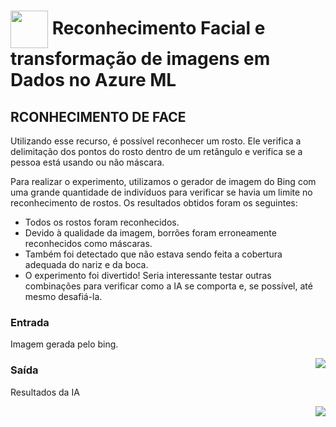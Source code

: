 <h1>
    <a href="https://www.dio.me/">
     <img align="center" width="60px" src="https://hermes.dio.me/lab_projects/badges/f38a62b8-2880-4fd2-82ff-ba263ce97cdb.png"></a>
    <span>Reconhecimento Facial e transformação de imagens em Dados no Azure ML</span>
</h1>

## RCONHECIMENTO DE FACE

Utilizando esse recurso, é possível reconhecer um rosto. Ele verifica a delimitação dos pontos do rosto dentro de um retângulo e verifica se a pessoa está usando ou não máscara.

Para realizar o experimento, utilizamos o gerador de imagem do Bing com uma grande quantidade de indivíduos para verificar se havia um limite no reconhecimento de rostos. Os resultados obtidos foram os seguintes:

- Todos os rostos foram reconhecidos.
- Devido à qualidade da imagem, borrões foram erroneamente reconhecidos como máscaras.
- Também foi detectado que não estava sendo feita a cobertura adequada do nariz e da boca.
- O experimento foi divertido! Seria interessante testar outras combinações para verificar como a IA se comporta e, se possível, até mesmo desafiá-la.

### Entrada

Imagem gerada pelo bing.

<img align="right" src="https://github.com/hjacauna/Dio--IA-Azure-Fundamentals/blob/main/DP02%20-%20Vis%C3%A3o%20Computacional/input/30%20pessoas.jpeg?raw=true" width=""/>

### Saída

Resultados da IA

<img align="right" src="https://github.com/hjacauna/Dio--IA-Azure-Fundamentals/blob/main/DP02%20-%20Vis%C3%A3o%20Computacional/output/detectou%20mascara.png?raw=true" width=""/>
